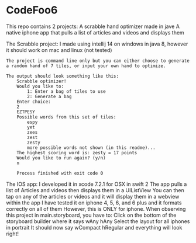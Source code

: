# CodeFoo6

This repo contains 2 projects:
	A scrabble hand optimizer made in jave
	A native iphone app that pulls a list of articles and videos and displays them

The Scrabble project:
	I made using intellij 14 on windows in java 8, however it should work on mac and linux (not tested)

	The project is command line only but you can either choose to generate a random hand of 7 tiles, or input your own hand to optimize.

	The output should look something like this:
		Scrabble optimizer!
		Would you like to:
			1: Enter a bag of tiles to use
			2: Generate a bag
		Enter choice: 
		2
		EZTPESY
		Possible words from this set of tiles: 
			espy
			yet
			zees
			zest
			zesty
			more possible words not shown (in this readme)...
		The highest scoring word is: zesty = 17 points
		Would you like to run again? (y/n)
		n

		Process finished with exit code 0
The IOS app:
	I developed it in xcode 7.2.1 for OSX in swift 2
	The app pulls a list of Articles and videos then displays them in a UIListView
	You can then tap on any of the articles or videos and it will display them in a webview within the app
	I have tested it on iphone 4, 5, 6, and 6 plus and it formats correctly on all of them
	However, this is ONLY for iphone. When observing this project in main.storyboard, you have to:
		Click on the bottom of the storyboard builder where it says wAny hAny
		Select the layout for all iphones in portrait
		It should now say wCompact hRegular and everything will look right!